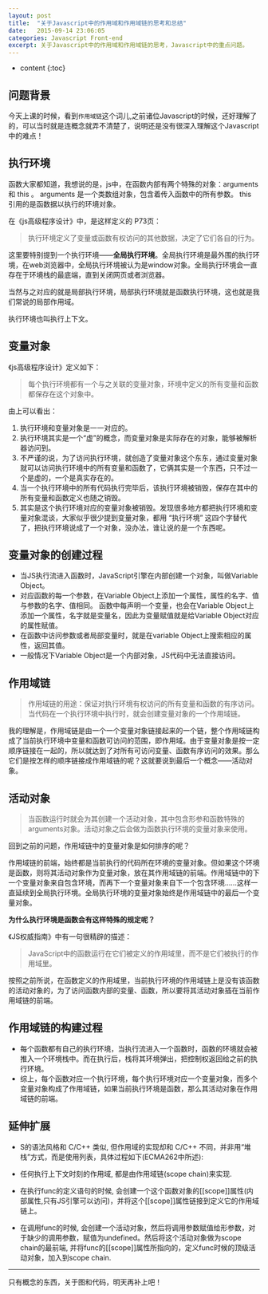 ```yaml
---
layout: post
title:  "关于Javascript中的作用域和作用域链的思考和总结"
date:   2015-09-14 23:06:05
categories: Javascript Front-end
excerpt: 关于Javascript中的作用域和作用域链的思考，Javascript中的重点问题。
---
```


* content
{:toc}



## 问题背景

今天上课的时候，看到`作用域链`这个词儿,之前诸位Javascript的时候，还好理解了的，可以当时就是连概念就弄不清楚了，说明还是没有很深入理解这个Javascript中的难点！



## 执行环境

函数大家都知道，我想说的是，js中，在函数内部有两个特殊的对象：arguments 和 this 。 arguments 是一个类数组对象，包含着传入函数中的所有参数。 this 引用的是函数据以执行的环境对象。

在《js高级程序设计》中，是这样定义的 P73页：

>  执行环境定义了变量或函数有权访问的其他数据，决定了它们各自的行为。

这里要特别提到一个执行环境——**全局执行环境**。全局执行环境是最外围的执行环境，在web浏览器中，全局执行环境被认为是window对象。全局执行环境会一直存在于环境栈的最底端，直到关闭网页或者浏览器。

当然与之对应的就是局部执行环境，局部执行环境就是函数执行环境，这也就是我们常说的局部作用域。

执行环境也叫执行上下文。

## 变量对象

《js高级程序设计》定义如下：


> 每个执行环境都有一个与之关联的变量对象，环境中定义的所有变量和函数都保存在这个对象中。


由上可以看出：
1. 执行环境和变量对象是一一对应的。
2. 执行环境其实是一个“虚”的概念，而变量对象是实际存在的对象，能够被解析器访问到。
3. 不严谨的说，为了访问执行环境，就创造了变量对象这个东东，通过变量对象就可以访问执行环境中的所有变量和函数了，它俩其实是一个东西，只不过一个是虚的，一个是真实存在的。
4. 当一个执行环境中的所有代码执行完毕后，该执行环境被销毁，保存在其中的所有变量和函数定义也随之销毁。
5. 其实是这个执行环境对应的变量对象被销毁。发现很多地方都把执行环境和变量对象混谈，大家似乎很少提到变量对象，都用 “执行环境” 这四个字替代了，把执行环境说成了一个对象，没办法，谁让说的是一个东西呢。

## 变量对象的创建过程

- 当JS执行流进入函数时，JavaScript引擎在内部创建一个对象，叫做Variable Object。
- 对应函数的每一个参数，在Variable Object上添加一个属性，属性的名字、值与参数的名字、值相同。
函数中每声明一个变量，也会在Variable Object上添加一个属性，名字就是变量名，因此为变量赋值就是给Variable Object对应的属性赋值。
- 在函数中访问参数或者局部变量时，就是在variable Object上搜索相应的属性，返回其值。
- 一般情况下Variable Object是一个内部对象，JS代码中无法直接访问。



## 作用域链

> 作用域链的用途：保证对执行环境有权访问的所有变量和函数的有序访问。
当代码在一个执行环境中执行时，就会创建变量对象的一个作用域链。


我的理解是，作用域链是由一个一个变量对象链接起来的一个链，整个作用域链构成了当前执行环境中变量和函数可访问的范围，即作用域。由于变量对象是按一定顺序链接在一起的，所以就达到了对所有可访问变量、函数有序访问的效果。那么它们是按怎样的顺序链接成作用域链的呢？这就要说到最后一个概念——活动对象。



## 活动对象


> 当函数运行时就会为其创建一个活动对象，其中包含形参和函数特殊的arguments对象。活动对象之后会做为函数执行环境的变量对象来使用。


回到之前的问题，作用域链中的变量对象是如何排序的呢？

作用域链的前端，始终都是当前执行的代码所在环境的变量对象。但如果这个环境是函数，则将其活动对象作为变量对象，放在其作用域链的前端。作用域链中的下一个变量对象来自包含环境，而再下一个变量对象来自下一个包含环境……这样一直延续到全局执行环境。全局执行环境的变量对象始终是作用域链中的最后一个变量对象。



**为什么执行环境是函数会有这样特殊的规定呢？**


《JS权威指南》中有一句很精辟的描述：

> JavaScript中的函数运行在它们被定义的作用域里，而不是它们被执行的作用域里。



按照之前所说，在函数定义的作用域里，当前执行环境的作用域链上是没有该函数的活动对象的，为了访问函数内部的变量、函数，所以要将其活动对象插在当前作用域链的前端。


## 作用域链的构建过程



- 每个函数都有自己的执行环境，当执行流进入一个函数时，函数的环境就会被推入一个环境栈中。而在执行后，栈将其环境弹出，把控制权返回给之前的执行环境。
- 综上，每个函数对应一个执行环境，每个执行环境对应一个变量对象，而多个变量对象构成了作用域链，如果当前执行环境是函数，那么其活动对象在作用域链的前端。

## 延伸扩展


- S的语法风格和 C/C++ 类似, 但作用域的实现却和 C/C++ 不同，并非用“堆栈”方式，而是使用列表，具体过程如下(ECMA262中所述):

- 任何执行上下文时刻的作用域, 都是由作用域链(scope chain)来实现.

- 在执行func的定义语句的时候, 会创建一个这个函数对象的[[scope]]属性(内部属性,只有JS引擎可以访问)，并将这个[[scope]]属性链接到定义它的作用域链上。

- 在调用func的时候, 会创建一个活动对象，然后将调用参数赋值给形参数，对于缺少的调用参数，赋值为undefined。然后将这个活动对象做为scope chain的最前端, 并将func的[[scope]]属性所指向的，定义func时候的顶级活动对象，加入到scope chain.


---

只有概念的东西，关于图和代码，明天再补上吧！
